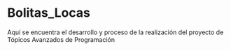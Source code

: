 # Bolitas_Locas
Aquí se encuentra el desarrollo y proceso de la realización del proyecto de Tópicos Avanzados de Programación
